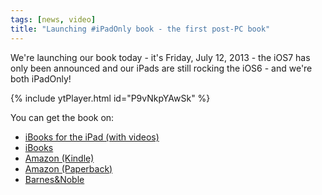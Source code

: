 ```yaml
---
tags: [news, video]
title: "Launching #iPadOnly book - the first post-PC book"
---
```


We're launching our book today - it's Friday, July 12, 2013 - the iOS7 has only been announced and our iPads are still rocking the iOS6 - and we're both iPadOnly!

{% include ytPlayer.html id="P9vNkpYAwSk" %}

You can get the book on:

- [iBooks for the iPad (with videos)][bi]
- [iBooks][bb]
- [Amazon (Kindle)][bk]
- [Amazon (Paperback)][ba]
- [Barnes&Noble][bn]

[bi]: https://itunes.apple.com/us/book/ipadonly.-first-real-post/id669550769?mt=11
[bb]: https://itunes.apple.com/us/book/ipadonly.-first-real-post/id669575620?mt=11
[bk]: http://www.amazon.com/iPadOnly-post-PC-everything-between-ebook/dp/B00DVETZW6
[ba]: http://www.amazon.com/iPadOnly-first-real-post-PC-Book/dp/1490599770
[bn]: http://www.barnesandnoble.com/w/ipadonly-the-first-real-post-pc-book-augusto-pinaud/1115994932?ean=2940148292852

<!--More-->